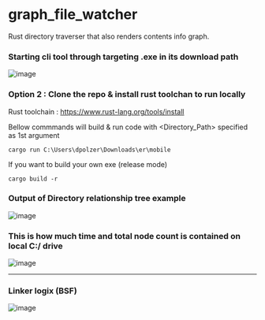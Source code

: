 # graph_file_watcher
Rust directory traverser that also renders contents info graph.

### Starting cli tool through targeting .exe in its download path 
![image](https://user-images.githubusercontent.com/32032778/207408951-7d6f1722-2043-4901-915b-354d8c18bb5a.png)

### Option 2 : Clone the repo & install rust toolchan to run locally 
  Rust toolchain : https://www.rust-lang.org/tools/install
  
  Bellow commmands will build & run code with <Directory_Path> specified as 1st argument 
```
cargo run C:\Users\dpolzer\Downloads\er\mobile
```

If you want to build your own exe (release mode)
```
cargo build -r
```

### Output of Directory relationship tree example
![image](https://user-images.githubusercontent.com/32032778/201526948-97f94fc1-2b9d-4757-9a64-a4575ce7baa3.png)

### This is how much time and total node count is contained on local C:/ drive
![image](https://user-images.githubusercontent.com/32032778/201527526-bd54ea54-1b14-4c68-9f35-0d5a50db3c10.png)

---

### Linker logix (BSF)
![image](https://user-images.githubusercontent.com/32032778/201495138-357a1ee3-bc7b-4b0c-a0cd-bd2a41a1bbc9.png)
